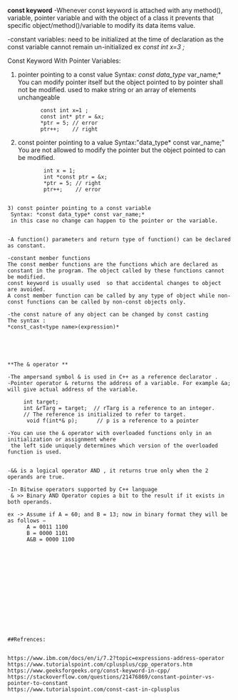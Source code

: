 **const keyword**
-Whenever const keyword is attached with any method(), variable, pointer variable and
with the object of a class it prevents that specific object/method()/variable to modify its data items value.


-constant variables: need to be initialized at the time of declaration as the const variable cannot remain un-initialized
ex *const int x=3 ;*



Const Keyword With Pointer Variables:

1) pointer pointing to a const value
   Syntax: *const data_type* var_name;*
   You can modify pointer itself but the object pointed to by pointer shall not be modified.
   used to make string or an array of elements unchangeable
     ~~~
            const int x=1 ;
            const int* ptr = &x;  
            *ptr = 5; // error
            ptr++;    // right
     ~~~

2) const pointer pointing to a value
   Syntax:"data_type* const var_name;"
   You are not allowed to modify the pointer but the object pointed to can be modified.
    ~~~
            int x = 1;
            int *const ptr = &x;  
            *ptr = 5; // right
            ptr++;    // error  
  ~~~

3) const pointer pointing to a const variable
   Syntax: *const data_type* const var_name;*
   in this case no change can happen to the pointer or the variable.


-A function() parameters and return type of function() can be declared as constant.

-constant member functions
The const member functions are the functions which are declared as constant in the program. The object called by these functions cannot be modified.
const keyword is usually used  so that accidental changes to object are avoided.
A const member function can be called by any type of object while non-const functions can be called by non-const objects only.

-the const nature of any object can be changed by const casting
 The syntax :
 *const_cast<type name>(expression)* 





**The & operator **

-The ampersand symbol & is used in C++ as a reference declarator .
-Pointer operator & returns the address of a variable. For example &a; will give actual address of the variable.
~~~
         int target;
         int &rTarg = target;  // rTarg is a reference to an integer.
         // The reference is initialized to refer to target.
          void f(int*& p);      // p is a reference to a pointer
~~~
-You can use the & operator with overloaded functions only in an initialization or assignment where
 the left side uniquely determines which version of the overloaded function is used.


-&& is a logical operator AND , it returns true only when the 2 operands are true.

-In Bitwise operators supported by C++ language
 & >> Binary AND Operator copies a bit to the result if it exists in both operands.
 
ex -> Assume if A = 60; and B = 13; now in binary format they will be as follows −
      A = 0011 1100
      B = 0000 1101
      A&B = 0000 1100















##Refrences:


https://www.ibm.com/docs/en/i/7.2?topic=expressions-address-operator
https://www.tutorialspoint.com/cplusplus/cpp_operators.htm
https://www.geeksforgeeks.org/const-keyword-in-cpp/
https://stackoverflow.com/questions/21476869/constant-pointer-vs-pointer-to-constant
https://www.tutorialspoint.com/const-cast-in-cplusplus







